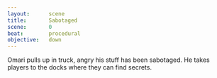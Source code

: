 ```yaml
---
layout:      scene
title:       Sabotaged
scene:       0
beat:        procedural
objective:   down
---
```



Omari pulls up in truck, angry his stuff has been sabotaged.
He takes players to the docks where they can find secrets.





